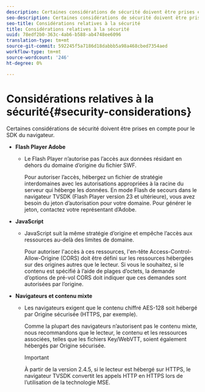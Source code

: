 ```yaml
---
description: Certaines considérations de sécurité doivent être prises en compte pour le SDK du navigateur.
seo-description: Certaines considérations de sécurité doivent être prises en compte pour le SDK du navigateur.
seo-title: Considérations relatives à la sécurité
title: Considérations relatives à la sécurité
uuid: 78edf2b0-363c-4ab6-b588-ab4748ee6096
translation-type: tm+mt
source-git-commit: 592245f5a7186d18dabbb5a98a468cbed7354aed
workflow-type: tm+mt
source-wordcount: '246'
ht-degree: 0%

---
```



# Considérations relatives à la sécurité{#security-considerations}

Certaines considérations de sécurité doivent être prises en compte pour le SDK du navigateur.

* **Flash Player Adobe**

   * Le Flash Player n’autorise pas l’accès aux données résidant en dehors du domaine d’origine du fichier SWF.

      Pour autoriser l’accès, hébergez un fichier de stratégie interdomaines avec les autorisations appropriées à la racine du serveur qui héberge les données. En mode Flash de secours dans le navigateur TVSDK (Flash Player version 23 et ultérieure), vous avez besoin du jeton d’autorisation pour votre domaine. Pour générer le jeton, contactez votre représentant d’Adobe.

* **JavaScript**

   * JavaScript suit la même stratégie d’origine et empêche l’accès aux ressources au-delà des limites de domaine.

      Pour autoriser l&#39;accès à ces ressources, l&#39;en-tête Access-Control-Allow-Origine (CORS) doit être défini sur les ressources hébergées sur des origines autres que le lecteur. Si vous le souhaitez, si le contenu est spécifié à l’aide de plages d’octets, la demande d’options de pré-vol CORS doit indiquer que ces demandes sont autorisées par l’origine.

* **Navigateurs et contenu mixte**

   * Les navigateurs exigent que le contenu chiffré AES-128 soit hébergé par Origine sécurisée (HTTPS, par exemple).

      Comme la plupart des navigateurs n’autorisent pas le contenu mixte, nous recommandons que le lecteur, le contenu et les ressources associées, telles que les fichiers Key/WebVTT, soient également hébergés par Origine sécurisée.

      >[!IMPORTANT]
      >
      >À partir de la version 2.4.5, si le lecteur est hébergé sur HTTPS, le navigateur TVSDK convertit les appels HTTP en HTTPS lors de l’utilisation de la technologie MSE.

